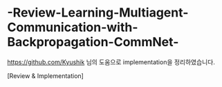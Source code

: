 # -Review-Learning-Multiagent-Communication-with-Backpropagation-CommNet-
https://github.com/Kyushik 님의 도움으로 implementation을 정리하였습니다. 

[Review &amp; Implementation]
